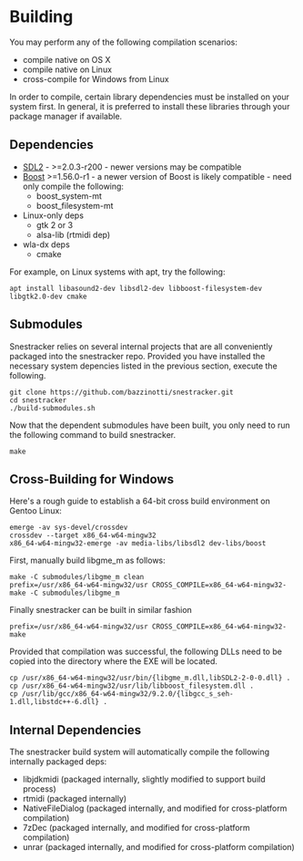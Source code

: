 Building
========
You may perform any of the following compilation scenarios:

- compile native on OS X
- compile native on Linux
- cross-compile for Windows from Linux

In order to compile, certain library dependencies must be installed on your system first. In general, it is preferred to install these libraries through your package manager if available.

Dependencies
------------

- [SDL2](https://www.libsdl.org/download-2.0.php) - >=2.0.3-r200 - newer versions may be compatible
- [Boost](http://www.boost.org/users/history/ "Boost") >=1.56.0-r1 - a newer version of Boost is likely compatible - need only compile the following: 
  - boost\_system-mt
  - boost\_filesystem-mt
- Linux-only deps
  - gtk 2 or 3
  - alsa-lib (rtmidi dep)
- wla-dx deps
  - cmake

For example, on Linux systems with apt, try the following:

```
apt install libasound2-dev libsdl2-dev libboost-filesystem-dev libgtk2.0-dev cmake
```

Submodules
----------

Snestracker relies on several internal projects that are all conveniently packaged into the snestracker repo. Provided you have installed the necessary system depencies listed in the previous section, execute the following.

```
git clone https://github.com/bazzinotti/snestracker.git
cd snestracker
./build-submodules.sh
```

Now that the dependent submodules have been built, you only need to run the following command to build snestracker.

```
make
```

Cross-Building for Windows
--------------------------

Here's a rough guide to establish a 64-bit cross build environment on Gentoo Linux:

```
emerge -av sys-devel/crossdev
crossdev --target x86_64-w64-mingw32
x86_64-w64-mingw32-emerge -av media-libs/libsdl2 dev-libs/boost
```

First, manually build libgme_m as follows:

```
make -C submodules/libgme_m clean
prefix=/usr/x86_64-w64-mingw32/usr CROSS_COMPILE=x86_64-w64-mingw32- make -C submodules/libgme_m
```

Finally snestracker can be built in similar fashion

```
prefix=/usr/x86_64-w64-mingw32/usr CROSS_COMPILE=x86_64-w64-mingw32- make
```

Provided that compilation was successful, the following DLLs need to be copied into the directory where the EXE will be located.

```
cp /usr/x86_64-w64-mingw32/usr/bin/{libgme_m.dll,libSDL2-2-0-0.dll} .
cp /usr/x86_64-w64-mingw32/usr/lib/libboost_filesystem.dll .
cp /usr/lib/gcc/x86_64-w64-mingw32/9.2.0/{libgcc_s_seh-1.dll,libstdc++-6.dll} .
```


Internal Dependencies
---------------------

The snestracker build system will automatically compile the following internally packaged deps:

- libjdkmidi (packaged internally, slightly modified to support build process)
- rtmidi (packaged internally)
- NativeFileDialog (packaged internally, and modified for cross-platform compilation)
- 7zDec (packaged internally, and modified for cross-platform compilation)
- unrar (packaged internally, and modified for cross-platform compilation)